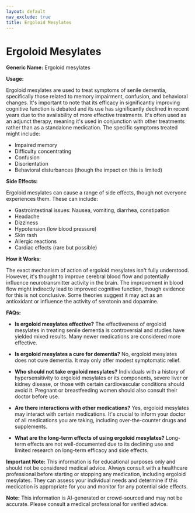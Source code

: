 ```yaml
---
layout: default
nav_exclude: true
title: Ergoloid Mesylates
---
```


# Ergoloid Mesylates

**Generic Name:** Ergoloid mesylates

**Usage:**

Ergoloid mesylates are used to treat symptoms of senile dementia, specifically those related to memory impairment, confusion, and behavioral changes.  It's important to note that its efficacy in significantly improving cognitive function is debated and its use has significantly declined in recent years due to the availability of more effective treatments.  It's often used as an adjunct therapy, meaning it's used in conjunction with other treatments rather than as a standalone medication.  The specific symptoms treated might include:

* Impaired memory
* Difficulty concentrating
* Confusion
* Disorientation
* Behavioral disturbances (though the impact on this is limited)


**Side Effects:**

Ergoloid mesylates can cause a range of side effects, though not everyone experiences them. These can include:

* Gastrointestinal issues: Nausea, vomiting, diarrhea, constipation
* Headache
* Dizziness
* Hypotension (low blood pressure)
* Skin rash
* Allergic reactions
* Cardiac effects (rare but possible)


**How it Works:**

The exact mechanism of action of ergoloid mesylates isn't fully understood. However, it's thought to improve cerebral blood flow and potentially influence neurotransmitter activity in the brain.  The improvement in blood flow might indirectly lead to improved cognitive function, though evidence for this is not conclusive.  Some theories suggest it may act as an antioxidant or influence the activity of serotonin and dopamine.


**FAQs:**

* **Is ergoloid mesylates effective?**  The effectiveness of ergoloid mesylates in treating senile dementia is controversial and studies have yielded mixed results.  Many newer medications are considered more effective.

* **Is ergoloid mesylates a cure for dementia?** No, ergoloid mesylates does not cure dementia. It may only offer modest symptomatic relief.

* **Who should not take ergoloid mesylates?**  Individuals with a history of hypersensitivity to ergoloid mesylates or its components, severe liver or kidney disease, or those with certain cardiovascular conditions should avoid it.  Pregnant or breastfeeding women should also consult their doctor before use.

* **Are there interactions with other medications?**  Yes, ergoloid mesylates may interact with certain medications.  It's crucial to inform your doctor of all medications you are taking, including over-the-counter drugs and supplements.

* **What are the long-term effects of using ergoloid mesylates?** Long-term effects are not well-documented due to its declining use and limited research on long-term efficacy and side effects.

**Important Note:** This information is for educational purposes only and should not be considered medical advice.  Always consult with a healthcare professional before starting or stopping any medication, including ergoloid mesylates.  They can assess your individual needs and determine if this medication is appropriate for you and monitor for any potential side effects.


**Note:** This information is AI-generated or crowd-sourced and may not be accurate. Please consult a medical professional for verified advice.